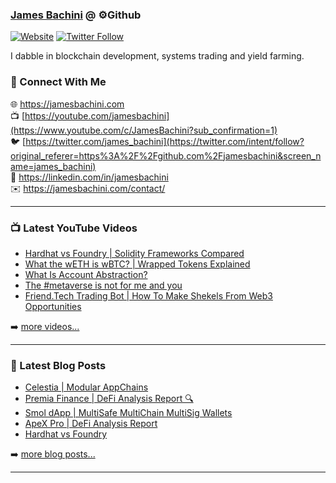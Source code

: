 ### [James Bachini][website] @ ⚙️Github

[![Website](https://img.shields.io/website?label=jamesbachini.com&style=for-the-badge&url=https%3A%2F%2Fjamesbachini.com)](https://jamesbachini.com)
[![Twitter Follow](https://img.shields.io/twitter/follow/james_bachini?color=1DA1F2&logo=twitter&style=for-the-badge)](https://twitter.com/intent/follow?original_referer=https%3A%2F%2Fgithub.com%2Fjamesbachini&screen_name=jamesbachini)

I dabble in blockchain development, systems trading and yield farming.

### 👋 Connect With Me

🌐 https://jamesbachini.com
<br />
📺 [https://youtube.com/jamesbachini](https://www.youtube.com/c/JamesBachini?sub_confirmation=1)
<br />
🐦 [https://twitter.com/james_bachini](https://twitter.com/intent/follow?original_referer=https%3A%2F%2Fgithub.com%2Fjamesbachini&screen_name=james_bachini)
<br />
👔 https://linkedin.com/in/jamesbachini
<br />
✉️ https://jamesbachini.com/contact/

---

### 📺 Latest YouTube Videos

<!-- YOUTUBE:START -->
- [Hardhat vs Foundry | Solidity Frameworks Compared](https://www.youtube.com/watch?v=rai7CqGd-Tk)
- [What the wETH is wBTC? | Wrapped Tokens Explained](https://www.youtube.com/watch?v=80ccj5idWNY)
- [What Is Account Abstraction?](https://www.youtube.com/watch?v=R4YkVlEqCn8)
- [The #metaverse is not for me and you](https://www.youtube.com/watch?v=X38hwhhr15I)
- [Friend.Tech Trading Bot | How To Make Shekels From Web3 Opportunities](https://www.youtube.com/watch?v=SLh8SN5DRc4)
<!-- YOUTUBE:END -->

➡️ [more videos...](https://youtube.com/jamesbachini)

---

### 📝 Latest Blog Posts

<!-- BLOG-POST-LIST:START -->
- [Celestia | Modular AppChains](https://jamesbachini.com/celestia/)
- [Premia Finance | DeFi Analysis Report 🔍](https://jamesbachini.com/premia-finance/)
- [Smol dApp | MultiSafe MultiChain MultiSig Wallets](https://jamesbachini.com/smol-dapp/)
- [ApeX Pro | DeFi Analysis Report](https://jamesbachini.com/apex-pro/)
- [Hardhat vs Foundry](https://jamesbachini.com/hardhat-vs-foundry/)
<!-- BLOG-POST-LIST:END -->

➡️ [more blog posts...](https://jamesbachini.com)

---

[website]: https://jamesbachini.com
[twitter]: https://twitter.com/james_bachini
[youtube]: https://youtube.com/jamesbachini
[linkedin]: https://linkedin.com/in/jamesbachini
